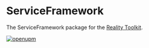 # ServiceFramework

The ServiceFramework package for the [Reality Toolkit](https://github.com/realitycollective/com.realitytoolkit.core).

[![openupm](https://img.shields.io/npm/v/com.xrtk.spatial-persistence.asa?label=openupm&registry_uri=https://package.openupm.com)](https://openupm.com/packages/com.xrtk.spatial-persistence.asa/)